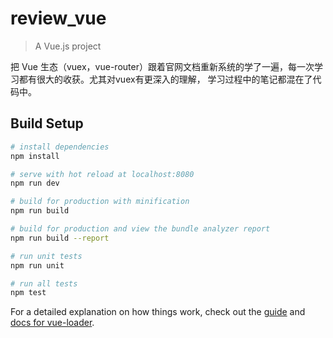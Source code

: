 # review_vue

> A Vue.js project

把 Vue 生态（vuex，vue-router）跟着官网文档重新系统的学了一遍，每一次学习都有很大的收获。尤其对vuex有更深入的理解，
学习过程中的笔记都混在了代码中。

## Build Setup

``` bash
# install dependencies
npm install

# serve with hot reload at localhost:8080
npm run dev

# build for production with minification
npm run build

# build for production and view the bundle analyzer report
npm run build --report

# run unit tests
npm run unit

# run all tests
npm test
```

For a detailed explanation on how things work, check out the [guide](http://vuejs-templates.github.io/webpack/) and [docs for vue-loader](http://vuejs.github.io/vue-loader).

